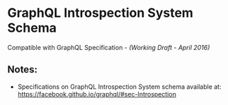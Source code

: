 # GraphQL Introspection System Schema
Compatible with GraphQL Specification - _(Working Draft - April 2016)_


## Notes:
- Specifications on GraphQL Introspection System schema available at: https://facebook.github.io/graphql/#sec-Introspection